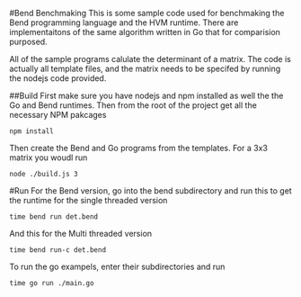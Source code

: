 #Bend Benchmaking
This is some sample code used for benchmaking the Bend programming language and the HVM runtime. There are implementaitons of the same algorithm written in Go that for comparision purposed. 

All of the sample programs calulate the determinant of a matrix. The code is actually all template files, and the matrix needs to be specifed by running the nodejs code provided. 

##Build
First make sure you have nodejs and npm installed as well the the Go and Bend runtimes. Then from the root of the project get all the necessary NPM pakcages
```
npm install
```

Then create the Bend and Go programs from the templates. For a 3x3 matrix you woudl run
```
node ./build.js 3
```

#Run 
For the Bend version, go into the bend subdirectory and run this to get the runtime for the single threaded version
```
time bend run det.bend
```
And this for the Multi threaded version
```
time bend run-c det.bend
```
To run the go exampels, enter their subdirectories and run 
```
time go run ./main.go
```

